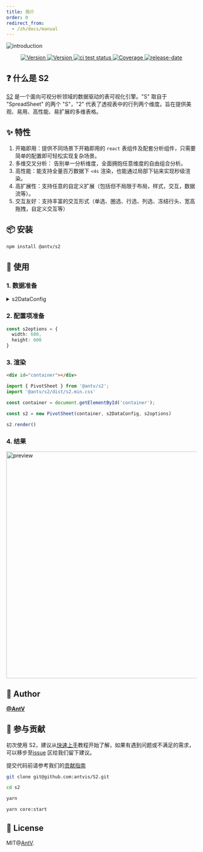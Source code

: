 ```yaml
---
title: 简介
order: 0
redirect_from:
  - /zh/docs/manual
---
```




![introduction](https://gw.alipayobjects.com/mdn/rms_56cbb2/afts/img/A*X_KJQZAxjKUAAAAAAAAAAAAAARQnAQ)

<div align="center">
<p>
  <a href="https://www.npmjs.com/package/@antv/s2" target="_blank">
    <img alt="Version" src="https://img.shields.io/npm/v/@antv/s2.svg" alt="version">
  </a>
    <a href="https://www.npmjs.com/package/@antv/s2" target="_blank">
    <img alt="Version" src="https://img.shields.io/npm/v/@antv/s2/beta.svg" alt="version">
  </a>
   <a href="https://github.com/antvis/S2/actions/workflows/test.yml" target="_blank">
    <img src="https://github.com/antvis/S2/actions/workflows/test.yml/badge.svg" alt="ci test status"/>
  </a>
  <a href="https://codecov.io/gh/antvis/S2" target="_blank">
    <img src="https://codecov.io/gh/antvis/S2/branch/master/graph/badge.svg" alt="Coverage"/>
  </a>
  <a href="https://github.com/antvis/S2/releases" target="_blank">
    <img src="https://img.shields.io/github/release-date/antvis/S2" alt="release-date"/>
  </a>
</p>

</div>

## ❓ 什么是 S2

[S2](https://github.com/antvis/s2) 是一个面向可视分析领域的数据驱动的表可视化引擎。"S" 取自于 "SpreadSheet" 的两个 "S"，"2" 代表了透视表中的行列两个维度。旨在提供美观、易用、高性能、易扩展的多维表格。

## ✨ 特性

1. 开箱即用：提供不同场景下开箱即用的 `react` 表组件及配套分析组件，只需要简单的配置即可轻松实现复杂场景。
2. 多维交叉分析： 告别单一分析维度，全面拥抱任意维度的自由组合分析。
3. 高性能：能支持全量百万数据下 `<4s` 渲染，也能通过局部下钻来实现秒级渲染。
4. 高扩展性：支持任意的自定义扩展（包括但不局限于布局，样式，交互，数据流等）。
5. 交互友好：支持丰富的交互形式（单选、圈选、行选、列选、冻结行头、宽高拖拽，自定义交互等）

## 📦 安装

```bash
npm install @antv/s2
```

## 🔨 使用

### 1. 数据准备

<details>
  <summary> s2DataConfig</summary>

```ts
const s2DataConfig = {
  fields: {
    rows: ['province', 'city'],
    columns: ['type'],
    values: ['price'],
  },
  data: [
    {
      province: "浙江",
      city: "杭州",
      type: "笔",
      price: "1",
    },
    {
      province: "浙江",
      city: "杭州",
      type: "纸张",
      price: "2",
    },
    {
      province: "浙江",
      city: "舟山",
      type: "笔",
      price: "17",
    },
    {
      province: "浙江",
      city: "舟山",
      type: "纸张",
      price: "6",
    },
    {
      province: "吉林",
      city: "丹东",
      type: "笔",
      price: "8",
    },
    {
      province: "吉林",
      city: "白山",
      type: "笔",
      price: "12",
    },
    {
      province: "吉林",
      city: "丹东",
      type: "纸张",
      price: "3",
    },
    {
      province: "吉林",
      city: "白山",
      type: "纸张",
      price: "25",
    },
    {
      province: "浙江",
      city: "杭州",
      type: "笔",
      cost: "0.5",
    },
    {
      province: "浙江",
      city: "杭州",
      type: "纸张",
      cost: "20",
    },
    {
      province: "浙江",
      city: "舟山",
      type: "笔",
      cost: "1.7",
    },
    {
      province: "浙江",
      city: "舟山",
      type: "纸张",
      cost: "0.12",
    },
    {
      province: "吉林",
      city: "丹东",
      type: "笔",
      cost: "10",
    },
    {
      province: "吉林",
      city: "白山",
      type: "笔",
      cost: "9",
    },
    {
      province: "吉林",
      city: "丹东",
      type: "纸张",
      cost: "3",
    },
    {
      province: "吉林",
      city: "白山",
      type: "纸张",
      cost: "1",
    }
  ]
};
```

</details>

### 2. 配置项准备

```ts
const s2options = {
  width: 600,
  height: 600
}
```

### 3. 渲染

```html
<div id="container"></div>
```

```ts
import { PivotSheet } from '@antv/s2';
import '@antv/s2/dist/s2.min.css'

const container = document.getElementById('container');

const s2 = new PivotSheet(container, s2DataConfig, s2options)

s2.render()
```

### 4. 结果

<img src="https://gw.alipayobjects.com/mdn/rms_56cbb2/afts/img/A*Ln3cTY_Rk1cAAAAAAAAAAAAAARQnAQ" width="600" alt="preview" />

## 👤 Author

[**@AntV**](https://github.com/orgs/antvis/people)

## 🤝 参与贡献

初次使用 S2，建议从[快速上手](zh/docs/manual/getting-started)教程开始了解，如果有遇到问题或不满足的需求，可以移步至[issue](https://github.com/antvis/s2/issues) 区给我们留下建议。

提交代码前请参考我们的[贡献指南](zh/docs/manual/contribution)

```bash
git clone git@github.com:antvis/S2.git

cd s2

yarn

yarn core:start
```

## 📄 License

MIT@[AntV](https://github.com/antvis).
